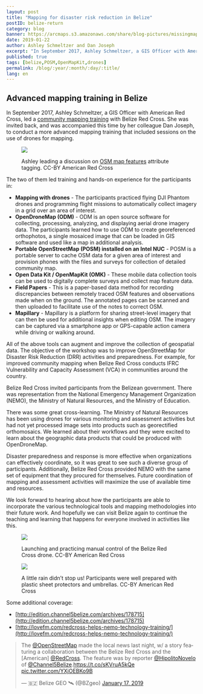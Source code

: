 ```yaml
---
layout: post
title: "Mapping for disaster risk reduction in Belize"
postID: belize-return
category: blog
banner: https://arcmaps.s3.amazonaws.com/share/blog-pictures/missingmaps-blog_20190122_banner.jpg
date: 2019-01-22
author: Ashley Schmeltzer and Dan Joseph
excerpt: "In September 2017, Ashley Schmeltzer, a GIS Officer with American Red Cross, led a community mapping training with Belize Red Cross. She was invited back, and was accompanied this time by her colleague Dan Joseph, to conduct a more advanced mapping training that included sessions on the use of drones for mapping."
published: true
tags: [belize,POSM,OpenMapKit,drones]
permalink: /blog/:year/:month/:day/:title/
lang: en
---
```


## Advanced mapping training in Belize

In September 2017, Ashley Schmeltzer, a GIS Officer with American Red Cross, led a [community mapping training](http://www.missingmaps.org/blog/2017/09/18/belize/) with Belize Red Cross. She was invited back, and was accompanied this time by her colleague Dan Joseph, to conduct a more advanced mapping training that included sessions on the use of drones for mapping. 

<figure>
<img src="https://arcmaps.s3.amazonaws.com/share/blog-pictures/missingmaps-blog_20190122_classroom.jpg">
<p class="caption">Ashley leading a discussion on <a href="https://wiki.openstreetmap.org/wiki/Map_Features">OSM map features</a> attribute tagging. CC-BY American Red Cross</p>
</figure>

The two of them led training and hands-on experience for the participants in:

- **Mapping with drones** - The participants practiced flying DJI Phantom drones and programming flight missions to automatically collect imagery in a grid over an area of interest.
- **OpenDroneMap (ODM)** - ODM is an open source software for collecting, processing, analyzing, and displaying aerial drone imagery data. The participants learned how to use ODM to create georeferenced orthophotos, a single mosaiced image that can be loaded in GIS software and used like a map in additional analysis.
- **Portable OpenStreetMap (POSM) installed on an Intel NUC** -  POSM is a portable server to cache OSM data for a given area of interest and provision phones with the files and surveys for collection of detailed community map. 
- **Open Data Kit / OpenMapKit (OMK)** - These mobile data collection tools can be used to digitally complete surveys and collect map feature data.
- **Field Papers** - This is a paper-based data method for recording discrepancies between remotely traced OSM features and observations made when on the ground. The annotated pages can be scanned and then uploaded to facilitate use of the notes to correct OSM.
- **Mapillary** - Mapillary is a platform for sharing street-level imagery that can then be used for additional insights when editing OSM. The imagery can be captured via a smartphone app or GPS-capable action camera while driving or walking around.

All of the above tools can augment and improve the collection of geospatial data. The objective of the workshop was to improve OpenStreetMap for Disaster Risk Reduction (DRR) activities and preparedness. For example, for improved community mapping when Belize Red Cross conducts IFRC Vulnerability and Capacity Assessment (VCA) in communities around the country. 

Belize Red Cross invited participants from the Belizean government. There was representation from the National Emergency Management Organization (NEMO), the Ministry of Natural Resources, and the Ministry of Education.  

There was some great cross-learning. The Ministry of Natural Resources has been using drones for various monitoring and assessment activities but had not yet processed image sets into products such as georectified orthomosaics. We learned about their workflows and they were excited to learn about the geographic data products that could be produced with OpenDroneMap.

Disaster preparedness and response is more effective when organizations can effectively coordinate, so it was great to see such a diverse group of participants. Additionally, Belize Red Cross provided NEMO with the same set of equipment that they procured for themselves. Future coordination of mapping and assessment activities will maximize the use of available time and resources.   

We look forward to hearing about how the participants are able to incorporate the various technological tools and mapping methodologies into their future work. And hopefully we can visit Belize again to continue the teaching and learning that happens for everyone involved in activities like this.

<figure>
<img src="https://arcmaps.s3.amazonaws.com/share/blog-pictures/missingmaps-blog_20190122_pilot.jpg">
<p class="caption">Launching and practicing manual control of the Belize Red Cross drone. CC-BY American Red Cross</p>
</figure>

<figure>
<img src="https://arcmaps.s3.amazonaws.com/share/blog-pictures/missingmaps-blog_20190122_rain.jpg">
<p class="caption">A little rain didn’t stop us! Participants were well prepared with plastic sheet protectors and umbrellas.  CC-BY American Red Cross</p>
</figure>

Some additional coverage:
- [http://edition.channel5belize.com/archives/178715](http://edition.channel5belize.com/archives/178715)
- [http://lovefm.com/redcross-helps-nemo-technology-training/](http://lovefm.com/redcross-helps-nemo-technology-training/)

<blockquote class="twitter-tweet" data-lang="en"><p lang="en" dir="ltr">The <a href="https://twitter.com/openstreetmap?ref_src=twsrc%5Etfw">@OpenStreetMap</a> made the local news last night, w/ a story featuring a collaboration between the Belize Red Cross and the [American] <a href="https://twitter.com/RedCross?ref_src=twsrc%5Etfw">@RedCross</a>. The feature was by reporter <a href="https://twitter.com/HipolitoNovelo?ref_src=twsrc%5Etfw">@HipolitoNovelo</a> of <a href="https://twitter.com/channel5belize?ref_src=twsrc%5Etfw">@Channel5Belize</a>.<a href="https://t.co/sKVruA5kQe">https://t.co/sKVruA5kQe</a> <a href="https://t.co/YXjOEBKo9B">pic.twitter.com/YXjOEBKo9B</a></p>&mdash; 🇧🇿 Belize GEO 🛰️ (@BZgeo) <a href="https://twitter.com/BZgeo/status/1086046887764000773?ref_src=twsrc%5Etfw">January 17, 2019</a></blockquote>
<script async src="https://platform.twitter.com/widgets.js" charset="utf-8"></script>

